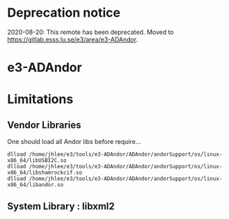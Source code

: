 # Deprecation notice

2020-08-20: This remote has been deprecated. Moved to https://gitlab.esss.lu.se/e3/area/e3-ADAndor.

e3-ADAndor
=======



# Limitations


## Vendor Libraries
One should load all Andor libs before require...

```
dlload /home/jhlee/e3/tools/e3-ADAndor/ADAndor/andorSupport/os/linux-x86_64/libUSBI2C.so
dlload /home/jhlee/e3/tools/e3-ADAndor/ADAndor/andorSupport/os/linux-x86_64/libshamrockcif.so 
dlload /home/jhlee/e3/tools/e3-ADAndor/ADAndor/andorSupport/os/linux-x86_64/libandor.so 

```

## System Library : libxml2


